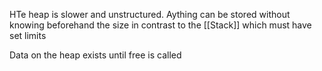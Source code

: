 HTe heap is slower and unstructured. Aything can be stored without knowing beforehand the size in contrast to the [[Stack]] which must have set limits

Data on the heap exists until free is called

